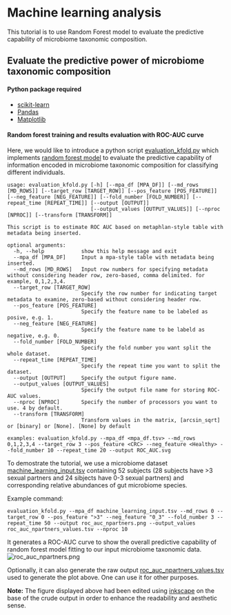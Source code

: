 # Machine learning analysis
This tutorial is to use Random Forest model to evaluate the predictive capability of microbiome taxonomic composition.

## Evaluate the predictive power of microbiome taxonomic composition

#### Python package required

* [scikit-learn](https://scikit-learn.org/stable/)
* [Pandas](https://pandas.pydata.org/)
* [Matplotlib](https://matplotlib.org/)

#### Random forest training and results evaluation with ROC-AUC curve

Here, we would like to introduce a python script [evaluation_kfold.py](../scripts/evaluation_kfold.py) which implements [random forest model](https://en.wikipedia.org/wiki/Random_forest) to evaluate the predictive capability of information encoded in microbiome taxonomic composition for classifying different individuals.

```{python}
usage: evaluation_kfold.py [-h] [--mpa_df [MPA_DF]] [--md_rows [MD_ROWS]] [--target_row [TARGET_ROW]] [--pos_feature [POS_FEATURE]] [--neg_feature [NEG_FEATURE]] [--fold_number [FOLD_NUMBER]] [--repeat_time [REPEAT_TIME]] [--output [OUTPUT]]
                           [--output_values [OUTPUT_VALUES]] [--nproc [NPROC]] [--transform [TRANSFORM]]

This script is to estimate ROC AUC based on metaphlan-style table with metadata being inserted.

optional arguments:
  -h, --help            show this help message and exit
  --mpa_df [MPA_DF]     Input a mpa-style table with metadata being inserted.
  --md_rows [MD_ROWS]   Input row numbers for specifying metadata without considering header row, zero-based, comma delimited. for example, 0,1,2,3,4.
  --target_row [TARGET_ROW]
                        Specify the row number for indicating target metadata to examine, zero-based without considering header row.
  --pos_feature [POS_FEATURE]
                        Specify the feature name to be labeled as posive, e.g. 1.
  --neg_feature [NEG_FEATURE]
                        Specify the feature name to be labeld as negative, e.g. 0.
  --fold_number [FOLD_NUMBER]
                        Specify the fold number you want split the whole dataset.
  --repeat_time [REPEAT_TIME]
                        Specify the repeat time you want to split the dataset.
  --output [OUTPUT]     Specify the output figure name.
  --output_values [OUTPUT_VALUES]
                        Specify the output file name for storing ROC-AUC values.
  --nproc [NPROC]       Specify the number of processors you want to use. 4 by default.
  --transform [TRANSFORM]
                        Transform values in the matrix, [arcsin_sqrt] or [binary] or [None]. [None] by default

examples: evaluation_kfold.py --mpa_df <mpa_df.tsv> --md_rows 0,1,2,3,4 --target_row 3 --pos_feature <CRC> --neg_feature <Healthy> --fold_number 10 --repeat_time 20 --output ROC_AUC.svg  
```

To demostrate the tutorial, we use a microbiome dataset [machine_learning_input.tsv](../example_data/machine_learning_input.tsv) containing 52 subjects (28 subjects have >3 sexual partners and 24 sibjects have 0-3 sexual partners) and corresponding relative abundances of gut microbiome species.

Example command:
```{bash}
evaluation_kfold.py --mpa_df machine_learning_input.tsv --md_rows 0 --target_row 0 --pos_feature ">3" --neg_feature "0_3" --fold_number 3 --repeat_time 50 --output roc_auc_npartners.png --output_values roc_auc_npartners_values.tsv --nproc 10
```

It generates a ROC-AUC curve to show the overall predictive capability of random forest model fitting to our input microbiome taxonomic data.
![roc_auc_npartners.png](../images/roc_auc_machine_learning.png)

Optionally, it can also generate the raw output [roc_auc_npartners_values.tsv](../example_data/roc_auc_npartners_values.tsv) used to generate the plot above. One can use it for other purposes.

**Note:** The figure displayed above had been edited using [inkscape](https://inkscape.org/) on the base of the crude output in order to enhance the readability and aesthetic sense.